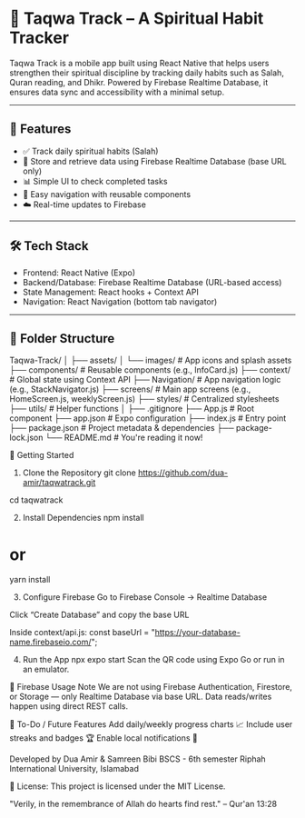 # 🕌 Taqwa Track – A Spiritual Habit Tracker

Taqwa Track is a mobile app built using React Native that helps users strengthen their spiritual discipline by tracking daily habits such as Salah, Quran reading, and Dhikr. Powered by Firebase Realtime Database, it ensures data sync and accessibility with a minimal setup.

---

## 📱 Features

- ✅ Track daily spiritual habits (Salah)
- 🔁 Store and retrieve data using Firebase Realtime Database (base URL only)
- 📊 Simple UI to check completed tasks
- 🧠 Easy navigation with reusable components
- ☁️ Real-time updates to Firebase

---

## 🛠️ Tech Stack

- Frontend: React Native (Expo)
- Backend/Database: Firebase Realtime Database (URL-based access)
- State Management: React hooks + Context API
- Navigation: React Navigation (bottom tab navigator)

---

## 📁 Folder Structure

Taqwa-Track/
│
├── assets/
│   └── images/               # App icons and splash assets
├── components/               # Reusable components (e.g., InfoCard.js)
├── context/                  # Global state using Context API
├── Navigation/               # App navigation logic (e.g., StackNavigator.js)
├── screens/                  # Main app screens (e.g., HomeScreen.js, weeklyScreen.js)
├── styles/                   # Centralized stylesheets
├── utils/                    # Helper functions
│
├── .gitignore
├── App.js                    # Root component
├── app.json                  # Expo configuration
├── index.js                  # Entry point
├── package.json              # Project metadata & dependencies
├── package-lock.json
└── README.md                 # You're reading it now!


🚀 Getting Started
1. Clone the Repository
git clone https://github.com/dua-amir/taqwatrack.git

cd taqwatrack


2. Install Dependencies
npm install
# or
yarn install


3. Configure Firebase
Go to Firebase Console → Realtime Database

Click “Create Database” and copy the base URL

Inside context/api.js:
const baseUrl = "https://your-database-name.firebaseio.com/";


4. Run the App
npx expo start
Scan the QR code using Expo Go or run in an emulator.


🔐 Firebase Usage Note
We are not using Firebase Authentication, Firestore, or Storage — only Realtime Database via base URL. Data reads/writes happen using direct REST calls.


📌 To-Do / Future Features
 Add daily/weekly progress charts 📈
 Include user streaks and badges 🏆
 Enable local notifications 🔔


Developed by
Dua Amir & Samreen Bibi
BSCS - 6th semester 
Riphah International University, Islamabad


📜 License:
This project is licensed under the MIT License.

"Verily, in the remembrance of Allah do hearts find rest." – Qur'an 13:28
